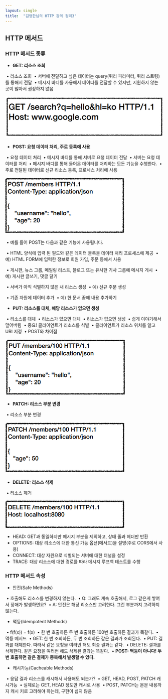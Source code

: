 ```yaml
---
layout: single
title:  "김영한님의 HTTP 강의 정리3"
---
```


## HTTP 메서드

### HTTP 메서드 종류

- **GET: 리소스 조회**

​	• 리소스 조회
​	• 서버에 전달하고 싶은 데이터는 query(쿼리 파라미터, 쿼리 스트링)를 통해서 전달
​	• 메시지 바디를 사용해서 데이터를 전달할 수 있지만, 지원하지 않는 곳이 많아서 권장하지 않음

![image-20220324003421427](../images/2022-03-24-HTTP3/image-20220324003421427.png)

- **POST: 요청 데이터 처리, 주로 등록에 사용**

​	• 요청 데이터 처리
​	• 메시지 바디를 통해 서버로 요청 데이터 전달
​	• 서버는 요청 데이터를 처리
​	• 메시지 바디를 통해 들어온 데이터를 처리하는 모든 기능을 수행한다.
​	• 주로 전달된 데이터로 신규 리소스 등록, 프로세스 처리에 사용

![image-20220324003451707](../images/2022-03-24-HTTP3/image-20220324003451707.png)

​	 • 예를 들어 POST는 다음과 같은 기능에 사용됩니다.

​		• HTML 양식에 입력 된 필드와 같은 데이터 블록을 데이터 처리 프로세스에 제공
​			• 예) HTML FORM에 입력한 정보로 회원 가입, 주문 등에서 사용

​		• 게시판, 뉴스 그룹, 메일링 리스트, 블로그 또는 유사한 기사 그룹에 메시지 게시
​			• 예) 게시판 글쓰기, 댓글 달기

​		• 서버가 아직 식별하지 않은 새 리소스 생성
​			• 예) 신규 주문 생성

​		• 기존 자원에 데이터 추가
​			• 예) 한 문서 끝에 내용 추가하기

- **PUT: 리소스를 대체, 해당 리소스가 없으면 생성**

​	• 리소스를 대체
​		• 리소스가 있으면 대체
​		• 리소스가 없으면 생성
​		• 쉽게 이야기해서 덮어버림
​	• 중요! 클라이언트가 리소스를 식별
​		• 클라이언트가 리소스 위치를 알고 URI 지정
​		• POST와 차이점

![image-20220324003714545](../images/2022-03-24-HTTP3/image-20220324003714545.png)

- **PATCH: 리소스 부분 변경**

​	• 리소스 부분 변경

![image-20220324003741290](../images/2022-03-24-HTTP3/image-20220324003741290.png)

- **DELETE: 리소스 삭제**

​	• 리소스 제거

![image-20220324003802867](../images/2022-03-24-HTTP3/image-20220324003802867.png)

- HEAD: GET과 동일하지만 메시지 부분을 제외하고, 상태 줄과 헤더만 반환
- OPTIONS: 대상 리소스에 대한 통신 가능 옵션(메서드)을 설명(주로 CORS에서 사용)
- CONNECT: 대상 자원으로 식별되는 서버에 대한 터널을 설정
- TRACE: 대상 리소스에 대한 경로를 따라 메시지 루프백 테스트를 수행

### HTTP 메서드 속성

- 안전(Safe Methods)

​	• 호출해도 리소스를 변경하지 않는다.
​	• Q: 그래도 계속 호출해서, 로그 같은게 쌓여서 장애가 발생하면요?
​	• A: 안전은 해당 리소스만 고려한다. 그런 부분까지 고려하지 않는다.

- 멱등(Idempotent Methods)

​	• f(f(x)) = f(x)
​	• 한 번 호출하든 두 번 호출하든 100번 호출하든 결과가 똑같다.
​	• 멱등 메서드
​		• GET: 한 번 조회하든, 두 번 조회하든 같은 결과가 조회된다.
​		• PUT: 결과를 대체한다. 따라서 같은 요청을 여러번 해도 최종 결과는 같다.
​		• DELETE: 결과를 삭제한다. 같은 요청을 여러번 해도 삭제된 결과는 똑같다.
​		• **POST: 멱등이 아니다! 두 번 호출하면 같은 결제가 중복해서 발생할 수 있다.**

- 캐시가능(Cacheable Methods)

​	• 응답 결과 리소스를 캐시해서 사용해도 되는가?
​	• GET, HEAD, POST, PATCH 캐시가능
​	• 실제로는 GET, HEAD 정도만 캐시로 사용
​	• POST, PATCH는 본문 내용까지 캐시 키로 고려해야 하는데, 구현이 쉽지 않음

